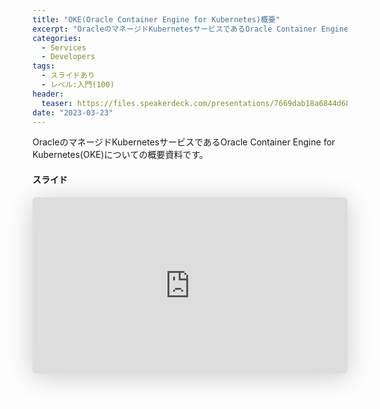 ```yaml
---
title: "OKE(Oracle Container Engine for Kubernetes)概要"
excerpt: "OracleのマネージドKubernetesサービスであるOracle Container Engine for Kubernetes(OKE)についての概要資料です。"
categories:
  - Services
  - Developers
tags:
  - スライドあり
  - レベル:入門(100)
header:
  teaser: https://files.speakerdeck.com/presentations/7669dab18a6844d680f92ed5e094fbaf/slide_0.jpg?24988457
date: "2023-03-23"
---
```


OracleのマネージドKubernetesサービスであるOracle Container Engine for Kubernetes(OKE)についての概要資料です。

#### スライド

<div style="max-width:768px">

<!-- Speakerdeckから Embeded リンクを取得して貼り付け (ここから) -->
<iframe class="speakerdeck-iframe" frameborder="0" src="https://speakerdeck.com/player/7669dab18a6844d680f92ed5e094fbaf" title="Oracle Container Engine for Kubernetes (OKE) ご紹介 / oke-overview" allowfullscreen="true" style="border: 0px; background: padding-box padding-box rgba(0, 0, 0, 0.1); margin: 0px; padding: 0px; border-radius: 6px; box-shadow: rgba(0, 0, 0, 0.2) 0px 5px 40px; width: 100%; height: auto; aspect-ratio: 560 / 314;" data-ratio="1.78343949044586"></iframe>
<!-- Speakerdeckから Embeded リンクを取得して貼り付け (ここまで) -->

</div>